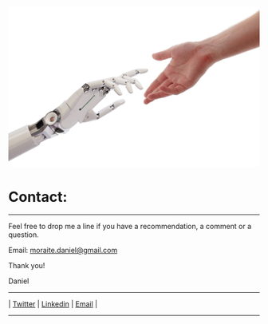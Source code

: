 ![# Welcome to my adventure](/images/robogod5.jpeg)


# Contact:
------------ 

Feel free to drop me a line if you have a recommendation, a comment or a question.  

Email: moraite.daniel@gmail.com 


Thank you!

Daniel

------------ 


| [Twitter](https://twitter.com/DanielMoraite) | [Linkedin](https://www.linkedin.com/in/daniel-moraite-29055115/) | [Email](moraite.daniel@gmail.com) | 


------------  

